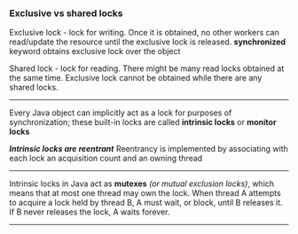 ### Exclusive vs shared locks

Exclusive lock - lock for writing. Once it is obtained, no other workers can read/update the resource until the exclusive lock is released.
**synchronized** keyword obtains exclusive lock over the object

Shared lock - lock for reading. There might be many read locks obtained at the same time. Exclusive lock cannot be obtained while there are any shared locks.

---
Every Java object can implicitly act as a lock for purposes of synchronization; these built-in locks are called **intrinsic locks** or **monitor locks**

***Intrinsic locks are reentrant***
Reentrancy is implemented by associating with each lock an acquisition count and an owning thread

---
Intrinsic locks in Java act as **mutexes** *(or mutual exclusion locks)*, which means that at most one thread may own the lock. When thread A attempts to acquire a lock held by thread B, A must wait, or block, until B releases it. If B never releases the lock, A waits forever.

---
